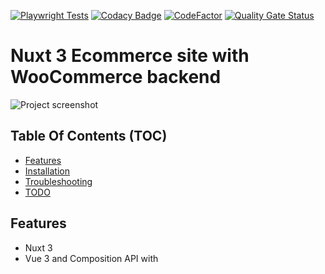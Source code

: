 [![Playwright Tests](https://github.com/w3bdesign/nuxtjs-woocommerce/actions/workflows/playwright.yml/badge.svg)](https://github.com/w3bdesign/nuxtjs-woocommerce/actions/workflows/playwright.yml)
[![Codacy Badge](https://api.codacy.com/project/badge/Grade/1835e693354349ffaa703c0bbaf2b52b)](https://app.codacy.com/gh/w3bdesign/nuxtjs-woocommerce?utm_source=github.com\&utm_medium=referral\&utm_content=w3bdesign/nuxtjs-woocommerce\&utm_campaign=Badge_Grade)
[![CodeFactor](https://www.codefactor.io/repository/github/w3bdesign/nuxtjs-woocommerce/badge)](https://www.codefactor.io/repository/github/w3bdesign/nuxtjs-woocommerce)
[![Quality Gate Status](https://sonarcloud.io/api/project_badges/measure?project=w3bdesign_nuxtjs-woocommerce\&metric=alert_status)](https://sonarcloud.io/dashboard?id=w3bdesign_nuxtjs-woocommerce)

# Nuxt 3 Ecommerce site with WooCommerce backend

<img src="https://user-images.githubusercontent.com/45217974/106988377-f129a080-676f-11eb-94b9-a44c86ea6c79.png" alt="Project screenshot" />

## Table Of Contents (TOC)

*   [Features](#Features)
*   [Installation](#Installation)
*   [Troubleshooting](#Troubleshooting)
*   [TODO](#TODO)

## Features

*   Nuxt 3
*   Vue 3 and Composition API with <script setup> syntax
*   Tailwind CSS
*   Nuxt Apollo
*   Pinia with pinia-plugin-persistedstate for cart and state management
*   Responsive design
*   Swiper integration for Hero section
*   Support for simple and variable products
*   Stock quantity on simple and variable products
*   CSS animations and transitions
*   Form handling and validation with Formkit, Vee Validate and Yup
*   Checkout process
*   Animated mobile menu
*   Basic Playwright test(s) integrated with Github actions

## Installation

1.  Install and activate the following required plugins, in your WordPress plugin directory:

*   [woocommerce](https://wordpress.org/plugins/woocommerce) Ecommerce for WordPress.
*   [wp-graphql](https://wordpress.org/plugins/wp-graphql) Exposes GraphQL for WordPress.
*   [wp-graphql-woocommerce](https://github.com/wp-graphql/wp-graphql-woocommerce) Adds WooCommerce functionality to a WPGraphQL schema. Currently only confirmed to be working with version 0.62 of this plugin.
*   [wp-algolia-woo-indexer](https://github.com/w3bdesign/wp-algolia-woo-indexer) WordPress plugin coded by me. Sends WooCommerce products to Algolia. Required for search to work.

Optional plugin:

*   [headless-wordpress](https://github.com/w3bdesign/headless-wp) Disables the frontend so only the backend is accessible.
*   [wp-graphql-cors](https://github.com/funkhaus/wp-graphql-cors) Ensures that CORS works correctly. Remember to add the domain to the store under `Extend "Access-Control-Allow-Origin” header`

The current release has been tested and is confirmed working with the following plugin versions:

*   WordPress version 6.6.2
*   WooCommerce version 7.4.0
*   WP GraphQL version 1.13.8
*   WooGraphQL version 0.12.0
*   WPGraphQL CORS version 2.1

2.  Make sure WooCommerce has some products already or import some sample products

    The WooCommerce sample products CSV file is available at `wp-content/plugins/woocommerce/sample-data/sample_products.csv` or [Sample products](sample_products/)

    Import the products at `WP Dashboard > Tools > Import > WooCommerce products(CSV)`

3.  Clone or fork the repo and modify `.env` with the URL to the GraphQL endpoint (or set environment variables in the configuration UI for your deployment solution)

4.  Start the server with `npm run dev`

5.  Enable COD (Cash On Demand) payment method in WooCommerce

6.  Add a product to the cart

7.  Proceed to checkout

8.  Fill in your details and place the order

## Troubleshooting

### I am getting a cart undefined error or other GraphQL errors

Check that you are using the 0.12.0 version of the [wp-graphql-woocommerce](https://github.com/wp-graphql/wp-graphql-woocommerce) plugin

### I encounter a bug with add to cart

Try logging off wp-admin and try again.

### The products page isn't loading

Check the attributes of the products. Right now the application requires Size and Color.
